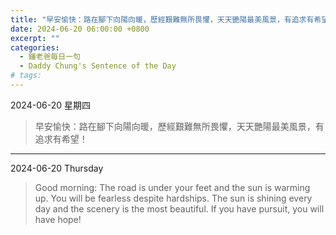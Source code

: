 ```yaml
---
title: "早安愉快：路在腳下向陽向暖，歷經艱難無所畏懼，天天艷陽最美風景，有追求有希望！ <br> Good morning: The road is under your feet and the sun is warming up. You will be fearless despite hardships. The sun is shining every day and the scenery is the most beautiful. If you have pursuit, you will have hope!"
date: 2024-06-20 06:00:00 +0800
excerpt: ""
categories:
  - 鍾老爸每日一句
  - Daddy Chung's Sentence of the Day
# tags:
---
```


2024-06-20 星期四

> 早安愉快：路在腳下向陽向暖，歷經艱難無所畏懼，天天艷陽最美風景，有追求有希望！

---

2024-06-20 Thursday

> Good morning: The road is under your feet and the sun is warming up. You will be fearless despite hardships. The sun is shining every day and the scenery is the most beautiful. If you have pursuit, you will have hope!
